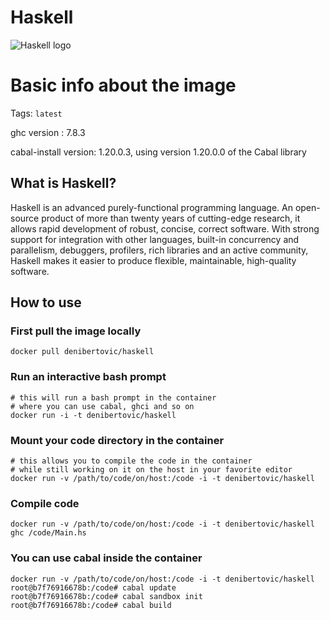 # Haskell

![Haskell logo](files/haskell_logo.png)

# Basic info about the image

Tags: `latest`

ghc version : 7.8.3

cabal-install version: 1.20.0.3, using version 1.20.0.0 of the Cabal library

## What is Haskell?

Haskell is an advanced purely-functional programming language. An open-source product of more than twenty years of cutting-edge research,
it allows rapid development of robust, concise, correct software. With strong support for integration with other languages, built-in concurrency and parallelism,
debuggers, profilers, rich libraries and an active community, Haskell makes it easier to produce flexible, maintainable, high-quality software.

## How to use

### First pull the image locally

    docker pull denibertovic/haskell


### Run an interactive bash prompt

    # this will run a bash prompt in the container
    # where you can use cabal, ghci and so on
    docker run -i -t denibertovic/haskell

### Mount your code directory in the container

    # this allows you to compile the code in the container
    # while still working on it on the host in your favorite editor
    docker run -v /path/to/code/on/host:/code -i -t denibertovic/haskell

### Compile code

    docker run -v /path/to/code/on/host:/code -i -t denibertovic/haskell ghc /code/Main.hs

### You can use cabal inside the container

    docker run -v /path/to/code/on/host:/code -i -t denibertovic/haskell
    root@b7f76916678b:/code# cabal update
    root@b7f76916678b:/code# cabal sandbox init
    root@b7f76916678b:/code# cabal build

